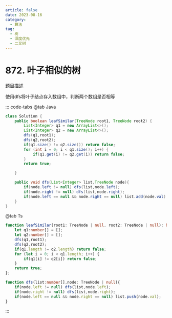```yaml
---
article: false
date: 2023-08-16
category: 
  - 算法
tag: 
  - 树
  - 深度优先
  - 二叉树
---
```


# 872. 叶子相似的树



<Badge text="简单" type="tip" vertical="middle" />

[题目描述](https://leetcode.cn/problems/leaf-similar-trees/description/?envType=study-plan-v2&envId=leetcode-75)

使用dfs将叶子结点存入数组中，判断两个数组是否相等

::: code-tabs
@tab Java
```java
class Solution {
    public boolean leafSimilar(TreeNode root1, TreeNode root2) {
        List<Integer> q1 = new ArrayList<>();
        List<Integer> q2 = new ArrayList<>();
        dfs(q1,root1);
        dfs(q2,root2);
        if(q1.size() != q2.size()) return false;
        for (int i = 0; i < q1.size(); i++) {
            if(q1.get(i) != q2.get(i)) return false;
        }
        return true;

    }

    public void dfs(List<Integer> list,TreeNode node){
        if(node.left != null) dfs(list,node.left);
        if(node.right != null) dfs(list,node.right);
        if(node.left == null && node.right == null) list.add(node.val);
    }
}
```
@tab Ts
```ts
function leafSimilar(root1: TreeNode | null, root2: TreeNode | null): boolean {
    let q1:number[] = [];
    let q2:number[] = [];
    dfs(q1,root1);
    dfs(q2,root2);
    if(q1.length != q2.length) return false;
    for (let i = 0; i < q1.length; i++) {
        if(q1[i] != q2[i]) return false;
    }
    return true;
};

function dfs(list:number[],node: TreeNode | null){
    if(node.left != null) dfs(list,node.left);
    if(node.right != null) dfs(list,node.right);
    if(node.left == null && node.right == null) list.push(node.val);
}
```
:::
